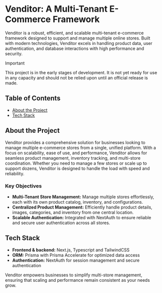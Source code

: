 # Venditor: A Multi-Tenant E-Commerce Framework
Venditor is a robust, efficient, and scalable multi-tenant e-commerce framework designed to support and manage multiple online stores. Built with modern technologies, Venditor excels in handling product data, user authentication, and database interactions with high performance and security.

> [!IMPORTANT]  
> This project is in the early stages of development. It is not yet ready for use in any capacity and should not be relied upon until an official release is made.

## Table of Contents
- [About the Project](#about-the-project)
- [Tech Stack](#tech-stack)

## About the Project
Venditor provides a comprehensive solution for businesses looking to manage multiple e-commerce stores from a single, unified platform. With a focus on scalability, ease of use, and performance, Venditor allows for seamless product management, inventory tracking, and multi-store coordination. Whether you need to manage a few stores or scale up to support dozens, Venditor is designed to handle the load with speed and reliability.

### Key Objectives
- **Multi-Tenant Store Management:** Manage multiple stores effortlessly, each with its own product catalog, inventory, and configurations.
- **Centralized Product Management:** Efficiently handle product details, images, categories, and inventory from one central location.
- **Scalable Authentication:** Integrated with NextAuth to ensure reliable and secure user authentication across all stores.

## Tech Stack
- **Frontend & backend:** Next.js, Typescript and TailwindCSS
- **ORM:** Prisma with Prisma Accelerate for optimized data access
- **Authentication:** NextAuth for session management and secure authentication

Venditor empowers businesses to simplify multi-store management, ensuring that scaling and performance remain consistent as your needs grow.
